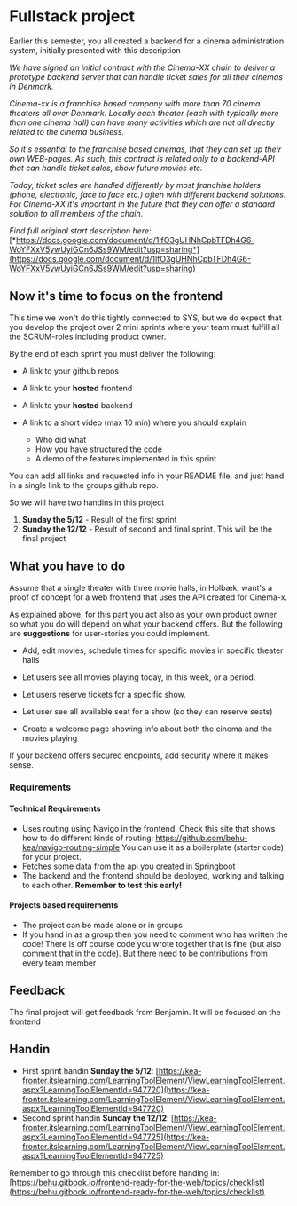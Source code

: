 # Fullstack project



Earlier this semester, you all created a backend for a cinema administration system, initially presented with this description

*We have signed an initial contract with the Cinema-XX chain to deliver a prototype backend server that can handle ticket sales for all their cinemas in Denmark.*



*Cinema-xx is a franchise based company with more than 70 cinema theaters all over Denmark. Locally each theater (each with typically more than one cinema hall) can have many activities which are not all directly related to the cinema business.* 

*So it's essential to the franchise based cinemas, that they can set up their own WEB-pages. As such, this contract is related only to a backend-API that can handle ticket sales, show future movies etc.*

*Today, ticket sales are handled differently by most franchise holders (phone, electronic, face to face etc.) often with different backend solutions. For Cinema-XX it's important in the future that they can offer a standard solution to all members of the chain.*

*Find full original start description here:* [*https://docs.google.com/document/d/1lfO3gUHNhCpbTFDh4G6-WoYFXxV5ywUyiGCn6JSs9WM/edit?usp=sharing*](https://docs.google.com/document/d/1lfO3gUHNhCpbTFDh4G6-WoYFXxV5ywUyiGCn6JSs9WM/edit?usp=sharing) 



## Now it's time to focus on the frontend

This time we won't do this tightly connected to SYS, but we do expect that you develop the project over 2 mini sprints where your team must fulfill all the SCRUM-roles including product owner.



By the end of each sprint you must deliver the following:

- A link to your github repos

- A link to your **hosted** frontend

- A link to your **hosted** backend

- A link to a short video (max 10 min) where you should explain 
  - Who did what
  - How you have structured the code
  - A demo of the features implemented in this sprint


You can add all links and requested info in your README file, and just hand in a single link to the groups github repo.



So we will have two handins in this project

1. **Sunday the 5/12** - Result of the first sprint
2. **Sunday the 12/12** - Result of second and final sprint. This will be the final project



## What you have to do

Assume that a single theater with three movie halls, in Holbæk, want's a proof of concept for a web frontend that uses the API created for Cinema-x.

As explained above, for this part you act also as your own product owner, so what you do will depend on what your backend offers. But the following are **suggestions** for user-stories you could implement.



- Add, edit movies, schedule times for specific movies in specific theater halls

- Let users see all movies playing today, in this week, or a period.

- Let users reserve tickets for a specific show.

- Let user see all available seat for a show (so they can reserve seats)
- Create a welcome page showing info about both the cinema and the movies playing



If your backend offers secured endpoints, add security where it makes sense.



### Requirements



#### Technical Requirements

- Uses routing using Navigo in the frontend. Check this site that shows how to do different kinds of routing: https://github.com/behu-kea/navigo-routing-simple
  You can use it as a boilerplate (starter code) for your project. 
- Fetches some data from the api you created in Springboot
- The backend and the frontend should be deployed, working and talking to each other. **Remember to test this early!**



#### Projects based requirements

- The project can be made alone or in groups
- If you hand in as a group then you need to comment who has written the code! There is off course code you wrote together that is fine (but also comment that in the code). But there need to be contributions from every team member





## Feedback

The final project will get feedback from Benjamin. It will be focused on the frontend



## Handin

- First sprint handin **Sunday the 5/12**: [https://kea-fronter.itslearning.com/LearningToolElement/ViewLearningToolElement.aspx?LearningToolElementId=947720](https://kea-fronter.itslearning.com/LearningToolElement/ViewLearningToolElement.aspx?LearningToolElementId=947720)
- Second sprint handin **Sunday the 12/12**: [https://kea-fronter.itslearning.com/LearningToolElement/ViewLearningToolElement.aspx?LearningToolElementId=947725](https://kea-fronter.itslearning.com/LearningToolElement/ViewLearningToolElement.aspx?LearningToolElementId=947725)

Remember to go through this checklist before handing in: [https://behu.gitbook.io/frontend-ready-for-the-web/topics/checklist](https://behu.gitbook.io/frontend-ready-for-the-web/topics/checklist)

